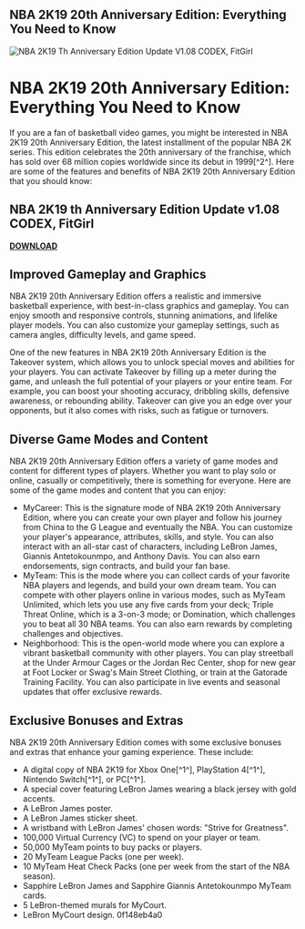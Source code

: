 ## NBA 2K19 20th Anniversary Edition: Everything You Need to Know

 
![NBA 2K19 Th Anniversary Edition Update V1.08 CODEX, FitGirl](https://encrypted-tbn2.gstatic.com/images?q=tbn:ANd9GcQNnuHAACbKm3PxQgmAZAh2EXy1hWrUYA0ztN_ygs5EVH14_FGQRO4lSJA)

 
# NBA 2K19 20th Anniversary Edition: Everything You Need to Know
  
If you are a fan of basketball video games, you might be interested in NBA 2K19 20th Anniversary Edition, the latest installment of the popular NBA 2K series. This edition celebrates the 20th anniversary of the franchise, which has sold over 68 million copies worldwide since its debut in 1999[^2^]. Here are some of the features and benefits of NBA 2K19 20th Anniversary Edition that you should know:
 
## NBA 2K19 th Anniversary Edition Update v1.08 CODEX, FitGirl


[**DOWNLOAD**](https://www.google.com/url?q=https%3A%2F%2Furlin.us%2F2tLopC&sa=D&sntz=1&usg=AOvVaw1K-CXYCTfJtWfGnyI277aV)

  
## Improved Gameplay and Graphics
  
NBA 2K19 20th Anniversary Edition offers a realistic and immersive basketball experience, with best-in-class graphics and gameplay. You can enjoy smooth and responsive controls, stunning animations, and lifelike player models. You can also customize your gameplay settings, such as camera angles, difficulty levels, and game speed.
  
One of the new features in NBA 2K19 20th Anniversary Edition is the Takeover system, which allows you to unlock special moves and abilities for your players. You can activate Takeover by filling up a meter during the game, and unleash the full potential of your players or your entire team. For example, you can boost your shooting accuracy, dribbling skills, defensive awareness, or rebounding ability. Takeover can give you an edge over your opponents, but it also comes with risks, such as fatigue or turnovers.
  
## Diverse Game Modes and Content
  
NBA 2K19 20th Anniversary Edition offers a variety of game modes and content for different types of players. Whether you want to play solo or online, casually or competitively, there is something for everyone. Here are some of the game modes and content that you can enjoy:
  
- MyCareer: This is the signature mode of NBA 2K19 20th Anniversary Edition, where you can create your own player and follow his journey from China to the G League and eventually the NBA. You can customize your player's appearance, attributes, skills, and style. You can also interact with an all-star cast of characters, including LeBron James, Giannis Antetokounmpo, and Anthony Davis. You can also earn endorsements, sign contracts, and build your fan base.
- MyTeam: This is the mode where you can collect cards of your favorite NBA players and legends, and build your own dream team. You can compete with other players online in various modes, such as MyTeam Unlimited, which lets you use any five cards from your deck; Triple Threat Online, which is a 3-on-3 mode; or Domination, which challenges you to beat all 30 NBA teams. You can also earn rewards by completing challenges and objectives.
- Neighborhood: This is the open-world mode where you can explore a vibrant basketball community with other players. You can play streetball at the Under Armour Cages or the Jordan Rec Center, shop for new gear at Foot Locker or Swag's Main Street Clothing, or train at the Gatorade Training Facility. You can also participate in live events and seasonal updates that offer exclusive rewards.

## Exclusive Bonuses and Extras
  
NBA 2K19 20th Anniversary Edition comes with some exclusive bonuses and extras that enhance your gaming experience. These include:

- A digital copy of NBA 2K19 for Xbox One[^1^], PlayStation 4[^1^], Nintendo Switch[^1^], or PC[^1^].
- A special cover featuring LeBron James wearing a black jersey with gold accents.
- A LeBron James poster.
- A LeBron James sticker sheet.
- A wristband with LeBron James' chosen words: "Strive for Greatness".
- 100,000 Virtual Currency (VC) to spend on your player or team.
- 50,000 MyTeam points to buy packs or players.
- 20 MyTeam League Packs (one per week).
- 10 MyTeam Heat Check Packs (one per week from the start of the NBA season).
- Sapphire LeBron James and Sapphire Giannis Antetokounmpo MyTeam cards.
- 5 LeBron-themed murals for MyCourt.
- LeBron MyCourt design.
0f148eb4a0
